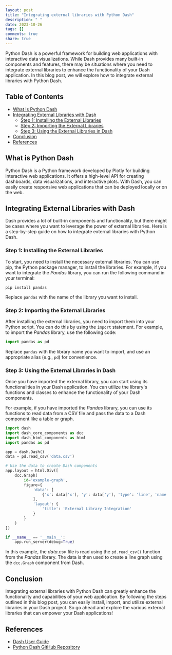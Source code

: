 ```yaml
---
layout: post
title: "Integrating external libraries with Python Dash"
description: " "
date: 2023-10-26
tags: []
comments: true
share: true
---
```


Python Dash is a powerful framework for building web applications with interactive data visualizations. While Dash provides many built-in components and features, there may be situations where you need to integrate external libraries to enhance the functionality of your Dash application. In this blog post, we will explore how to integrate external libraries with Python Dash.

## Table of Contents
- [What is Python Dash](#what-is-python-dash)
- [Integrating External Libraries with Dash](#integrating-external-libraries-with-dash)
  - [Step 1: Installing the External Libraries](#step-1-installing-the-external-libraries)
  - [Step 2: Importing the External Libraries](#step-2-importing-the-external-libraries)
  - [Step 3: Using the External Libraries in Dash](#step-3-using-the-external-libraries-in-dash)
- [Conclusion](#conclusion)
- [References](#references)

## What is Python Dash
Python Dash is a Python framework developed by Plotly for building interactive web applications. It offers a high-level API for creating dashboards, data visualizations, and interactive plots. With Dash, you can easily create responsive web applications that can be deployed locally or on the web.

## Integrating External Libraries with Dash
Dash provides a lot of built-in components and functionality, but there might be cases where you want to leverage the power of external libraries. Here is a step-by-step guide on how to integrate external libraries with Python Dash.

### Step 1: Installing the External Libraries
To start, you need to install the necessary external libraries. You can use pip, the Python package manager, to install the libraries. For example, if you want to integrate the *Pandas* library, you can run the following command in your terminal:

```
pip install pandas
```

Replace `pandas` with the name of the library you want to install.

### Step 2: Importing the External Libraries
After installing the external libraries, you need to import them into your Python script. You can do this by using the `import` statement. For example, to import the *Pandas* library, use the following code:

```python
import pandas as pd
```

Replace `pandas` with the library name you want to import, and use an appropriate alias (e.g., `pd`) for convenience.

### Step 3: Using the External Libraries in Dash
Once you have imported the external library, you can start using its functionalities in your Dash application. You can utilize the library's functions and classes to enhance the functionality of your Dash components.

For example, if you have imported the *Pandas* library, you can use its functions to read data from a CSV file and pass the data to a Dash component like a table or graph.

```python
import dash
import dash_core_components as dcc
import dash_html_components as html
import pandas as pd

app = dash.Dash()
data = pd.read_csv('data.csv')

# Use the data to create Dash components
app.layout = html.Div([
    dcc.Graph(
        id='example-graph',
        figure={
            'data': [
                {'x': data['x'], 'y': data['y'], 'type': 'line', 'name': 'data'}
            ],
            'layout': {
                'title': 'External Library Integration'
            }
        }
    )
])

if __name__ == '__main__':
    app.run_server(debug=True)
```

In this example, the *data.csv* file is read using the `pd.read_csv()` function from the *Pandas* library. The data is then used to create a line graph using the `dcc.Graph` component from Dash.

## Conclusion
Integrating external libraries with Python Dash can greatly enhance the functionality and capabilities of your web application. By following the steps outlined in this blog post, you can easily install, import, and utilize external libraries in your Dash project. So go ahead and explore the various external libraries that can empower your Dash applications!

## References
- [Dash User Guide](https://dash.plotly.com/)
- [Python Dash GitHub Repository](https://github.com/plotly/dash)